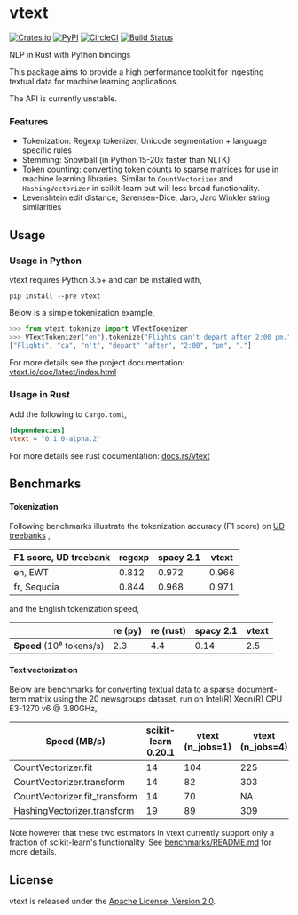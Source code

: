 # vtext

[![Crates.io](https://img.shields.io/crates/v/vtext.svg)](https://crates.io/crates/vtext)
[![PyPI](https://img.shields.io/pypi/v/vtext.svg)](https://pypi.org/project/vtext/)
[![CircleCI](https://circleci.com/gh/rth/vtext/tree/master.svg?style=svg)](https://circleci.com/gh/rth/vtext/tree/master)
[![Build Status](https://dev.azure.com/ryurchak/vtext/_apis/build/status/rth.vtext?branchName=master)](https://dev.azure.com/ryurchak/vtext/_build/latest?definitionId=1&branchName=master)

NLP in Rust with Python bindings

This package aims to provide a high performance toolkit for ingesting textual data for
machine learning applications.

The API is currently unstable.

### Features

 - Tokenization: Regexp tokenizer, Unicode segmentation + language specific rules
 - Stemming: Snowball (in Python 15-20x faster than NLTK)
 - Token counting: converting token counts to sparse matrices for use
   in machine learning libraries. Similar to `CountVectorizer` and
   `HashingVectorizer` in scikit-learn but will less broad functionality.
 - Levenshtein edit distance; Sørensen-Dice, Jaro, Jaro Winkler string similarities

## Usage

### Usage in Python

vtext requires Python 3.5+ and can be installed with,
```
pip install --pre vtext
```

Below is a simple tokenization example,

```python
>>> from vtext.tokenize import VTextTokenizer
>>> VTextTokenizer("en").tokenize("Flights can't depart after 2:00 pm.")
["Flights", "ca", "n't", "depart" "after", "2:00", "pm", "."]
```

For more details see the project documentation: [vtext.io/doc/latest/index.html](https://vtext.io/doc/latest/index.html)

### Usage in Rust

Add the following to `Cargo.toml`,
```toml
[dependencies]
vtext = "0.1.0-alpha.2"
```

For more details see rust documentation: [docs.rs/vtext](https://docs.rs/vtext)

## Benchmarks

#### Tokenization

Following benchmarks illustrate the tokenization accuracy (F1 score) on [UD treebanks](https://universaldependencies.org/)
,

                    
| F1 score, UD treebank |  regexp    | spacy 2.1 | vtext    |         
|-----------------------|----------|-----------|----------|
|  en, EWT              | 0.812    | 0.972     | 0.966    | 
|  fr, Sequoia          | 0.844    | 0.968     | 0.971    |

and the English tokenization speed,

|                          | re (py) | re (rust) | spacy 2.1 | vtext |
|--------------------------|---------|-----------|-----------|-------|
| **Speed** (10⁶ tokens/s) | 2.3     |  4.4      |   0.14    | 2.5   |


#### Text vectorization

Below are  benchmarks for converting
textual data to a sparse document-term matrix using the 20 newsgroups dataset, 
run on Intel(R) Xeon(R) CPU E3-1270 v6 @ 3.80GHz,

| Speed (MB/s)                  | scikit-learn 0.20.1 | vtext (n_jobs=1) | vtext (n_jobs=4) |
|-------------------------------|---------------------|------------------|------------------|
| CountVectorizer.fit           |  14                 | 104              | 225              |
| CountVectorizer.transform     |  14                 | 82               | 303              |
| CountVectorizer.fit_transform |  14                 | 70               | NA               |
| HashingVectorizer.transform   |  19                 | 89               | 309              |


Note however that these two estimators in vtext currently support only a fraction of
scikit-learn's functionality.  See [benchmarks/README.md](./benchmarks/README.md)
for more details.


## License

vtext is released under the [Apache License, Version 2.0](./LICENSE).
